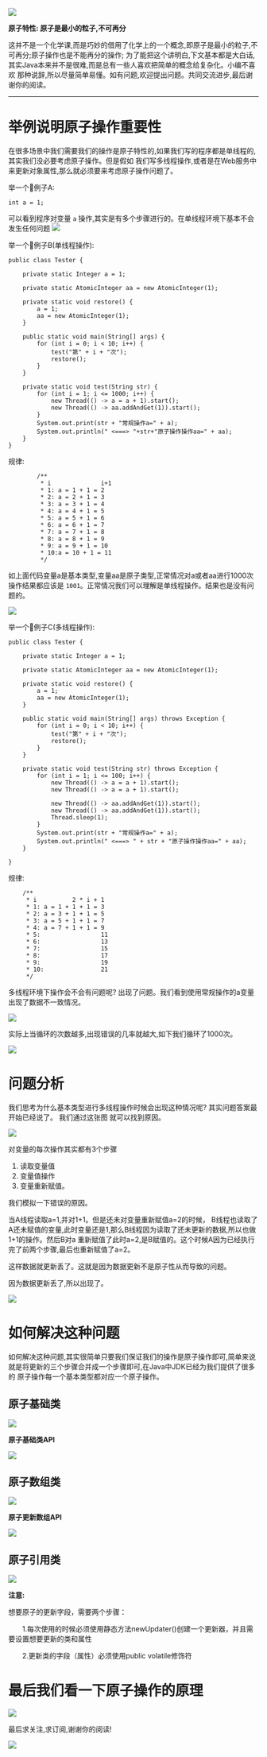 
![](https://img.springlearn.cn/blog/learn_1589361031000.png)


**原子特性: 原子是最小的粒子,不可再分**

这并不是一个化学课,而是巧妙的借用了化学上的一个概念,即原子是最小的粒子,不可再分;原子操作也是不能再分的操作;
为了能把这个讲明白,下文基本都是大白话,其实Java本来并不是很难,而是总有一些人喜欢把简单的概念给复杂化。小编不喜欢
那种说辞,所以尽量简单易懂。如有问题,欢迎提出问题。共同交流进步,最后谢谢你的阅读。

---

# 举例说明原子操作重要性

在很多场景中我们需要我们的操作是原子特性的,如果我们写的程序都是单线程的,其实我们没必要考虑原子操作。但是假如
我们写多线程操作,或者是在Web服务中来更新对象属性,那么就必须要来考虑原子操作问题了。

举一个🌰例子A:

```
int a = 1;
```

可以看到程序对变量 `a` 操作,其实是有多个步骤进行的。在单线程环境下基本不会发生任何问题
![](https://img.springlearn.cn/blog/learn_1589372995000.png)


举一个🌰例子B(单线程操作):


```
public class Tester {

    private static Integer a = 1;

    private static AtomicInteger aa = new AtomicInteger(1);

    private static void restore() {
        a = 1;
        aa = new AtomicInteger(1);
    }

    public static void main(String[] args) {
        for (int i = 0; i < 10; i++) {
            test("第" + i + "次");
            restore();
        }
    }

    private static void test(String str) {
        for (int i = 1; i <= 1000; i++) {
            new Thread(() -> a = a + 1).start();
            new Thread(() -> aa.addAndGet(1)).start();
        }
        System.out.print(str + "常规操作a=" + a);
        System.out.println(" <===> "+str+"原子操作操作aa=" + aa);
    }
}
```

规律:

```
        /**
         * i              i+1
         * 1: a = 1 + 1 = 2
         * 2: a = 2 + 1 = 3
         * 3: a = 3 + 1 = 4
         * 4: a = 4 + 1 = 5
         * 5: a = 5 + 1 = 6
         * 6: a = 6 + 1 = 7
         * 7: a = 7 + 1 = 8
         * 8: a = 8 + 1 = 9
         * 9: a = 9 + 1 = 10
         * 10:a = 10 + 1 = 11
         */
```

如上面代码变量a是基本类型,变量aa是原子类型,正常情况对a或者aa进行1000次操作结果都应该是
`1001`。正常情况我们可以理解是单线程操作。结果也是没有问题的。

![](https://img.springlearn.cn/blog/learn_1589380382000.png)

举一个🌰例子C(多线程操作):

```
public class Tester {

    private static Integer a = 1;

    private static AtomicInteger aa = new AtomicInteger(1);

    private static void restore() {
        a = 1;
        aa = new AtomicInteger(1);
    }

    public static void main(String[] args) throws Exception {
        for (int i = 0; i < 10; i++) {
            test("第" + i + "次");
            restore();
        }
    }

    private static void test(String str) throws Exception {
        for (int i = 1; i <= 100; i++) {
            new Thread(() -> a = a + 1).start();
            new Thread(() -> a = a + 1).start();

            new Thread(() -> aa.addAndGet(1)).start();
            new Thread(() -> aa.addAndGet(1)).start();
            Thread.sleep(1);
        }
        System.out.print(str + "常规操作a=" + a);
        System.out.println(" <===> " + str + "原子操作操作aa=" + aa);
    }
    
}

```

规律:

```
    /**
     * i          2 * i + 1
     * 1: a = 1 + 1 + 1 = 3
     * 2: a = 3 + 1 + 1 = 5
     * 3: a = 5 + 1 + 1 = 7
     * 4: a = 7 + 1 + 1 = 9
     * 5:                 11
     * 6:                 13
     * 7:                 15
     * 8:                 17
     * 9:                 19
     * 10:                21
     */
```

多线程环境下操作会不会有问题呢? 出现了问题。我们看到使用常规操作的a变量出现了数据不一致情况。


![](https://img.springlearn.cn/blog/learn_1589375176000.png)

实际上当循环的次数越多,出现错误的几率就越大,如下我们循环了1000次。


![](https://img.springlearn.cn/blog/learn_1589375386000.png)

# 问题分析

我们思考为什么基本类型进行多线程操作时候会出现这种情况呢? 其实问题答案最开始已经说了。 我们通过这张图
就可以找到原因。

![](https://img.springlearn.cn/blog/learn_1589372995000.png)

对变量的每次操作其实都有3个步骤
1. 读取变量值
2. 变量值操作
3. 变量重新赋值。

我们模拟一下错误的原因。

当A线程读取a=1,并对1+1。但是还未对变量重新赋值a=2的时候，
B线程也读取了A还未赋值的变量,此时变量还是1,那么B线程因为读取了还未更新的数据,所以也做1+1的操作。然后B对a
重新赋值了此时a=2,是B赋值的。这个时候A因为已经执行完了前两个步骤,最后也重新赋值了a=2。

这样数据就更新丢了。这就是因为数据更新不是原子性从而导致的问题。

因为数据更新丢了,所以出现了。

![](https://img.springlearn.cn/blog/learn_1589380830000.png)


# 如何解决这种问题

如何解决这种问题,其实很简单只要我们保证我们的操作是原子操作即可,简单来说就是将更新的三个步骤合并成一个步骤即可,在Java中JDK已经为我们提供了很多的
原子操作每一个基本类型都对应一个原子操作。

## 原子基础类

![](https://img.springlearn.cn/blog/learn_1589378016000.png)


**原子基础类API**

![](https://img.springlearn.cn/blog/learn_1589378409000.png)

## 原子数组类

![](https://img.springlearn.cn/blog/learn_1589378718000.png)

**原子更新数组API**

![](https://img.springlearn.cn/blog/learn_1589378583000.png)


## 原子引用类

![](https://img.springlearn.cn/blog/learn_1589379304000.png)

**注意:** 

想要原子的更新字段，需要两个步骤：

　　1.每次使用的时候必须使用静态方法newUpdater()创建一个更新器，并且需要设置想要更新的类和属性

　　2.更新类的字段（属性）必须使用public volatile修饰符


# 最后我们看一下原子操作的原理


![](https://img.springlearn.cn/blog/learn_1589379629000.png)




最后求关注,求订阅,谢谢你的阅读!


![](https://img.springlearn.cn/blog/learn_1589360371000.png)
